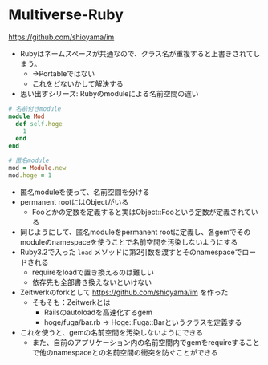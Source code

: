 # Multiverse-Ruby

https://github.com/shioyama/im

- Rubyはネームスペースが共通なので、クラス名が重複すると上書きされてしまう。
  - →Portableではない
  - これをどないかして解決する
- 思い出すシリーズ: Rubyのmoduleによる名前空間の違い

```ruby
# 名前付きmodule
module Mod
  def self.hoge
    1
  end
end
```

```ruby
# 匿名module
mod = Module.new
mod.hoge = 1
```


- 匿名moduleを使って、名前空間を分ける
- permanent rootにはObjectがいる
  - Fooとかの定数を定義すると実はObject::Fooという定数が定義されている
- 同じようにして、匿名moduleをpermanent rootに定義し、各gemでそのmoduleのnamespaceを使うことで名前空間を汚染しないようにする
- Ruby3.2で入った `load` メソッドに第2引数を渡すとそのnamespaceでロードされる
  - requireをloadで置き換えるのは難しい
  - 依存先も全部書き換えないといけない
- Zeitwerkのforkとして https://github.com/shioyama/im を作った
  - そもそも：Zeitwerkとは
    - Railsのautoloadを高速化するgem
    - hoge/fuga/bar.rb → Hoge::Fuga::Barというクラスを定義する
- これを使うと、gemの名前空間を汚染しないようにできる
  - また、自前のアプリケーション内の名前空間内でgemをrequireすることで他のnamespaceとの名前空間の衝突を防ぐことができる

